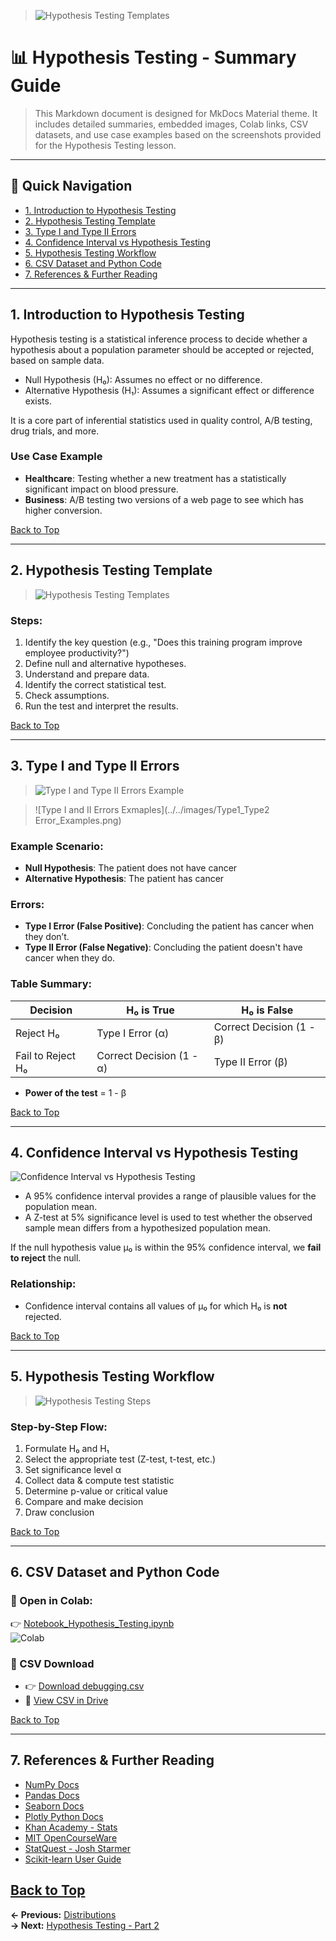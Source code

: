 



> ![Hypothesis Testing Templates](../../images/Hypothesis_Testing_Templates.png)


# 📊 Hypothesis Testing - Summary Guide

> This Markdown document is designed for MkDocs Material theme. It includes detailed summaries, embedded images, Colab links, CSV datasets, and use case examples based on the screenshots provided for the Hypothesis Testing lesson.

---

## 📌 Quick Navigation

- [1. Introduction to Hypothesis Testing](#1-introduction-to-hypothesis-testing)
- [2. Hypothesis Testing Template](#2-hypothesis-testing-template)
- [3. Type I and Type II Errors](#3-type-i-and-type-ii-errors)
- [4. Confidence Interval vs Hypothesis Testing](#4-confidence-interval-vs-hypothesis-testing)
- [5. Hypothesis Testing Workflow](#5-hypothesis-testing-workflow)
- [6. CSV Dataset and Python Code](#6-csv-dataset-and-python-code)
- [7. References & Further Reading](#7-references--further-reading)

---

## 1. Introduction to Hypothesis Testing

Hypothesis testing is a statistical inference process to decide whether a hypothesis about a population parameter should be accepted or rejected, based on sample data.

- Null Hypothesis (H₀): Assumes no effect or no difference.
- Alternative Hypothesis (H₁): Assumes a significant effect or difference exists.

It is a core part of inferential statistics used in quality control, A/B testing, drug trials, and more.

### Use Case Example

- **Healthcare**: Testing whether a new treatment has a statistically significant impact on blood pressure.
- **Business**: A/B testing two versions of a web page to see which has higher conversion.

[Back to Top](#-quick-navigation)

---

## 2. Hypothesis Testing Template

> ![Hypothesis Testing Templates](../../images/Hypothesis_Testing_Templates.png)


### Steps:
1. Identify the key question (e.g., "Does this training program improve employee productivity?")
2. Define null and alternative hypotheses.
3. Understand and prepare data.
4. Identify the correct statistical test.
5. Check assumptions.
6. Run the test and interpret the results.

[Back to Top](#-quick-navigation)

---

## 3. Type I and Type II Errors


> ![Type I and Type II Errors Example](../../images/Type1_Type2_Errors.png)


> ![Type I and II Errors Exmaples](../../images/Type1_Type2 Error_Examples.png)

### Example Scenario:
- **Null Hypothesis**: The patient does not have cancer
- **Alternative Hypothesis**: The patient has cancer

### Errors:
- **Type I Error (False Positive)**: Concluding the patient has cancer when they don’t.
- **Type II Error (False Negative)**: Concluding the patient doesn't have cancer when they do.

### Table Summary:

| Decision | H₀ is True | H₀ is False |
|----------|------------|-------------|
| Reject H₀ | Type I Error (α) | Correct Decision (1 - β) |
| Fail to Reject H₀ | Correct Decision (1 - α) | Type II Error (β) |

- **Power of the test** = 1 - β

[Back to Top](#-quick-navigation)

---

## 4. Confidence Interval vs Hypothesis Testing

![Confidence Interval vs Hypothesis Testing](../../images/Confidence_Interval_Vs_Hypothesis_Testing.png)

- A 95% confidence interval provides a range of plausible values for the population mean.
- A Z-test at 5% significance level is used to test whether the observed sample mean differs from a hypothesized population mean.

If the null hypothesis value μ₀ is within the 95% confidence interval, we **fail to reject** the null.

### Relationship:
- Confidence interval contains all values of μ₀ for which H₀ is **not** rejected.

[Back to Top](#-quick-navigation)

---

## 5. Hypothesis Testing Workflow

> ![Hypothesis Testing Steps](../../images/Hypothesis_Testing_Steps.png)

### Step-by-Step Flow:
1. Formulate H₀ and H₁
2. Select the appropriate test (Z-test, t-test, etc.)
3. Set significance level α
4. Collect data & compute test statistic
5. Determine p-value or critical value
6. Compare and make decision
7. Draw conclusion

[Back to Top](#-quick-navigation)

---

## 6. CSV Dataset and Python Code

### 🧪 Open in Colab:
👉 [Notebook_Hypothesis_Testing.ipynb](https://drive.google.com/file/d/1Wigcmj9mSDAsOCofSnT13A-0kgOFQNc3/view?usp=sharing)  
![Colab](https://colab.research.google.com/assets/colab-badge.svg)

### 📂 CSV Download

- 👉 [Download debugging.csv](https://drive.google.com/uc?export=download&id=1H-1dVA9o-TLk0IdArDad3V2W7BnZPG22)
- 📎 [View CSV in Drive](https://drive.google.com/file/d/1H-1dVA9o-TLk0IdArDad3V2W7BnZPG22/view)

[Back to Top](#-quick-navigation)

---

## 7. References & Further Reading

- [NumPy Docs](https://numpy.org/doc/)
- [Pandas Docs](https://pandas.pydata.org/docs/)
- [Seaborn Docs](https://seaborn.pydata.org/)
- [Plotly Python Docs](https://plotly.com/python/)
- [Khan Academy - Stats](https://www.khanacademy.org/math/statistics-probability)
- [MIT OpenCourseWare](https://ocw.mit.edu/)
- [StatQuest - Josh Starmer](https://www.youtube.com/user/joshstarmer)
- [Scikit-learn User Guide](https://scikit-learn.org/stable/user_guide.html)

[Back to Top](#-quick-navigation)
---

**← Previous:** [Distributions](03-distributions.md)  
**→ Next:** [Hypothesis Testing - Part 2](05-hypothesis-testing-part2.md)